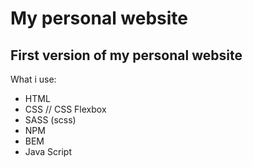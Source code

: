 # My personal website

## First version of my personal website

What i use:
* HTML
* CSS // CSS Flexbox
* SASS (scss)
* NPM
* BEM
* Java Script
